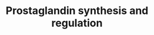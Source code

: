 ---
annotations:
- id: PW:0000156
  parent: classic metabolic pathway
  type: Pathway Ontology
  value: prostaglandin metabolic pathway
authors:
- MaintBot
- Mkutmon
- Egonw
- DeSl
- Eweitz
description: 'A prostaglandin is any member of a group of lipid compounds that are
  derived enzymatically from fatty acids and have important functions in the animal
  body. Every prostaglandin contains 20 carbon atoms, including a 5-carbon ring. They
  are mediators and have a variety of strong physiological effects, such as regulating
  the contraction and relaxation of smooth muscle tissue.[1] Prostaglandins are not
  hormones, but autocrine or paracrine, which are locally acting messenger molecules.
  They differ from hormones in that they are not produced at a discrete site but in
  many places throughout the human body. Also, their target cells are present in the
  immediate vicinity of the site of their secretion (of which there are many). The
  prostaglandins, together with the thromboxanes and prostacyclins, form the prostanoid
  class of fatty acid derivatives, a subclass of eicosanoids. Source: Wikipedia ([[wikipedia:Prostaglandin]])'
last-edited: 2021-05-21
organisms:
- Bos taurus
redirect_from:
- /index.php/Pathway:WP995
- /instance/WP995
- /instance/WP995_r117590
revision: r117590
schema-jsonld:
- '@context': https://schema.org/
  '@id': https://wikipathways.github.io/pathways/WP995.html
  '@type': Dataset
  creator:
    '@type': Organization
    name: WikiPathways
  description: 'A prostaglandin is any member of a group of lipid compounds that are
    derived enzymatically from fatty acids and have important functions in the animal
    body. Every prostaglandin contains 20 carbon atoms, including a 5-carbon ring.
    They are mediators and have a variety of strong physiological effects, such as
    regulating the contraction and relaxation of smooth muscle tissue.[1] Prostaglandins
    are not hormones, but autocrine or paracrine, which are locally acting messenger
    molecules. They differ from hormones in that they are not produced at a discrete
    site but in many places throughout the human body. Also, their target cells are
    present in the immediate vicinity of the site of their secretion (of which there
    are many). The prostaglandins, together with the thromboxanes and prostacyclins,
    form the prostanoid class of fatty acid derivatives, a subclass of eicosanoids.
    Source: Wikipedia ([[wikipedia:Prostaglandin]])'
  keywords:
  - ANXA1
  - ANXA2
  - ANXA3
  - ANXA4
  - ANXA5
  - ANXA6
  - ANXA8
  - Arachidonic Acid
  - CYP11A1
  - Calcium
  - Cortisol
  - EDN1
  - EDNRA
  - EDNRB
  - EP1
  - FP
  - HPGD
  - HSD11B1
  - HSD11B2
  - PGE2
  - PGF2a
  - PGHS-2
  - PGI2
  - PLA2G4A
  - PRL
  - PTGDR
  - PTGDS
  - PTGER2
  - PTGER3
  - PTGER4
  - PTGIR
  - PTGIS
  - PTGS1
  - Progesterone
  - Prostaglandin H2
  - S100A10
  - SCGB1A1
  - TBXAS1
  - TXA2
  license: CC0
  name: Prostaglandin synthesis and regulation
seo: CreativeWork
title: Prostaglandin synthesis and regulation
wpid: WP995
---